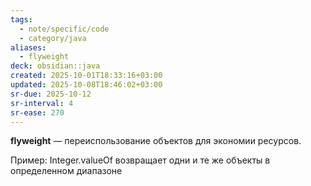 ```yaml
---
tags:
  - note/specific/code
  - category/java
aliases:
  - flyweight
deck: obsidian::java
created: 2025-10-01T18:33:16+03:00
updated: 2025-10-08T18:46:02+03:00
sr-due: 2025-10-12
sr-interval: 4
sr-ease: 270
---
```


**flyweight**
—
переиспользование объектов для экономии ресурсов.

Пример: Integer.valueOf возвращает одни и те же объекты в определенном диапазоне
